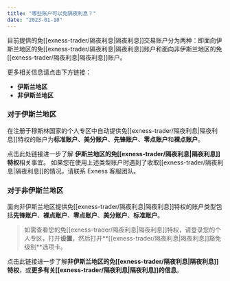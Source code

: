 ```yaml
---
title: "哪些账户可以免隔夜利息？"
date: "2023-01-10"
---
```


目前提供的免[[exness-trader/隔夜利息|隔夜利息]]交易账户分为两种：即面向伊斯兰地区的免[[exness-trader/隔夜利息|隔夜利息]]账户和面向非伊斯兰地区的免[[exness-trader/隔夜利息|隔夜利息]]账户。

更多相关信息请点击下方链接：

- **伊斯兰地区**
- **非伊斯兰地区**

### 对于伊斯兰地区

在注册于穆斯林国家的个人专区中自动提供免[[exness-trader/隔夜利息|隔夜利息]]特权的账户为**标准账户**、**美分账户**、**先锋账户**、**零点账户**和**裸点账户**。

点击此处链接进一步了解 **伊斯兰地区的免[[exness-trader/隔夜利息|隔夜利息]]特权**相关事宜。 如果您在使用上述类型账户时遇到了收取[[exness-trader/隔夜利息|隔夜利息]]的情况，请联系 Exness 客服团队。

### 对于非伊斯兰地区

面向非伊斯兰地区提供免[[exness-trader/隔夜利息|隔夜利息]]特权的账户类型包括**先锋账户**、**裸点账户**、**零点账户**、**美分账户**、**标准账户**。

> 如需查看您的免[[exness-trader/隔夜利息|隔夜利息]]特权，请登录您的个人专区，打开**设置**，然后打开**[[exness-trader/隔夜利息|隔夜利息]]豁免级别**选项卡。

点击此链接进一步了解**非伊斯兰地区的免[[exness-trader/隔夜利息|隔夜利息]]特权**，或**更多有关[[exness-trader/隔夜利息|隔夜利息]]的信息**。
